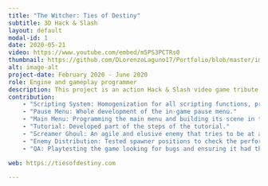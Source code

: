 ```yaml
---
title: "The Witcher: Ties of Destiny"
subtitle: 3D Hack & Slash
layout: default
modal-id: 1
date: 2020-05-21
video: https://www.youtube.com/embed/m5PS3PCTRs0
thumbnail: https://github.com/DLorenzoLaguno17/Portfolio/blob/master/img/portfolio/Witcher.gif?raw=true
alt: image-alt
project-date: February 2020 - June 2020 
role: Engine and gameplay programmer
description: This project is an action Hack & Slash video game tribute to The Witcher series, result of a team of 30 people, a whole class of students in third course. It is a cooperative game for two players, which will have to play as Geralt or Jaskier, each one with their different abilities and combat style, and overcome waves of different types of enemies to manage to get their way to the victory. To create it we developed our own game engine, Broken Engine, using in C++ and a group of open third-party libraries, such as OpenGL, PhysX or Recast, and using Lua as our scripting language.
contribution:
    - "Scripting System: Homogenization for all scripting functions, programmed several of those functions myself. Script initialization, save and load of scripts and variable editing from the engine inspector."
    - "Pause Menu: Whole development of the in-game pause menu."
    - "Main Menu: Programming the main menu and building its scene in the engine."
    - "Tutorial: Developed part of the steps of the tutorial."
    - "Screamer Ghoul: An agile and elusive enemy that tries to be at a certain distance from the players from where it can annoy them and constantly summon lesser monsters."
    - "Enemy Distribution: Tested spawner positions to check the performance and balancing the waves of enemies."
    - "QA: Playtesting the game looking for bugs and ensuring it had the desired difficulty."

web: https://tiesofdestiny.com

---
```

